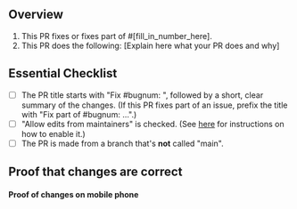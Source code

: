 ## Overview
<!--
READ ME FIRST:
Please answer *both* questions below and check off every point from the Essential Checklist!
If there is no corresponding issue number, fill in N/A where it says [fill_in_number_here] below in 1.
-->

1. This PR fixes or fixes part of #[fill_in_number_here].
2. This PR does the following: [Explain here what your PR does and why]

## Essential Checklist

- [ ] The PR title starts with "Fix #bugnum: ", followed by a short, clear summary of the changes. (If this PR fixes part of an issue, prefix the title with "Fix part of #bugnum: ...".)
- [ ] "Allow edits from maintainers" is checked. (See [here](https://help.github.com/en/github/collaborating-with-issues-and-pull-requests/allowing-changes-to-a-pull-request-branch-created-from-a-fork) for instructions on how to enable it.)
- [ ] The PR is made from a branch that's **not** called "main".

## Proof that changes are correct

<!--
Add videos/screenshots of the user-facing interface to demonstrate that the changes 
made in this PR work correctly. If this PR is for a developer-facing feature, 
provide the videos/screenshots of developer-facing interface. 

Please also include videos/screenshots of the developer tools 
browser console, so that we can be sure that there are no console errors.

If the changes in your PRs are autogenerated via a script and you cannot provide proof 
for the changes then please leave a comment "No proof of changes needed because {{Reason}}" 
and remove all the sections below.
-->

#### Proof of changes on mobile phone

<!--
In some cases this is not needed (e.g. for pages that we do not expect to 
support mobile phones, or for backend-only features).

Feel free to use the Developer Tools emulator for this.

References:
 - Chrome: https://developer.chrome.com/docs/devtools/device-mode/
 - Firefox: https://firefox-source-docs.mozilla.org/devtools-user/index.html#responsive-design-mode
-->